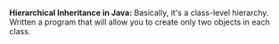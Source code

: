**Hierarchical Inheritance in Java:**
  Basically, it's a class-level hierarchy. Written a program that will allow you to create only two objects in each class.
